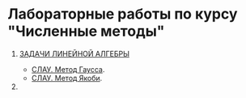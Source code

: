 # Лабораторные работы по курсу "Численные методы"


1. [ЗАДАЧИ ЛИНЕЙНОЙ АЛГЕБРЫ](https://github.com/smoluakov/Numerical-method/tree/master/lab_1)
      * [СЛАУ. Метод Гаусса](https://github.com/smoluakov/Numerical_method/tree/master/lab_1/task_1).
      * [СЛАУ. Метод Якоби](https://github.com/smoluakov/Numerical_method/tree/master/lab_1/task_2).
      
      
2.


